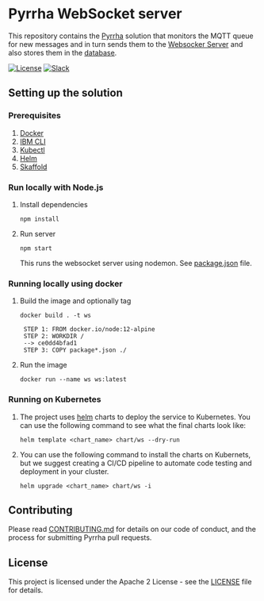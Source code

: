 # Pyrrha WebSocket server
 
This repository contains the [Pyrrha](https://github.com/Pyrrha-Platform/Pyrrha) solution that monitors the MQTT queue for new messages and in turn sends them to the [Websocker Server](https://github.com/Pyrrha-Platform/Pyrrha-WebSocket-Server) and also stores them in the [database](https://github.com/Pyrrha-Platform/Pyrrha-Database).

[![License](https://img.shields.io/badge/License-Apache2-blue.svg)](https://www.apache.org/licenses/LICENSE-2.0) [![Slack](https://img.shields.io/static/v1?label=Slack&message=%23prometeo-pyrrha&color=blue)](https://callforcode.org/slack)

## Setting up the solution

### Prerequisites
1. [Docker](https://docs.docker.com/desktop/)
2. [IBM CLI](https://cloud.ibm.com/docs/cli?topic=cli-install-ibmcloud-cli)
3. [Kubectl](https://kubernetes.io/docs/tasks/tools/install-kubectl/)
4. [Helm](https://helm.sh/docs/intro/install/)
5. [Skaffold](https://skaffold.dev/docs/install/)

### Run locally with Node.js
1. Install dependencies
   ```
   npm install
   ```
2. Run server
   ```
   npm start
   ```
   This runs the websocket server using nodemon. See [package.json](package.json) file.

### Running locally using docker
1. Build the image and optionally tag
   ```
   docker build . -t ws
   ```
   ```
    STEP 1: FROM docker.io/node:12-alpine
    STEP 2: WORKDIR /
    --> ce0dd4bfad1
    STEP 3: COPY package*.json ./
   ```
2. Run the image
   ```
   docker run --name ws ws:latest
   ```

### Running on Kubernetes
1. The project uses [helm](https://helm.sh/) charts to deploy the service to Kubernetes. You can use the following command to see what the final charts look like:
    ```
    helm template <chart_name> chart/ws --dry-run  
    ```
2. You can use the following command to install the charts on Kubernets, but we suggest creating a CI/CD pipeline to automate code testing and deployment in your cluster.
   ```
   helm upgrade <chart_name> chart/ws -i 
   ```


## Contributing

Please read [CONTRIBUTING.md](CONTRIBUTING.md) for details on our code of conduct, and the process for submitting Pyrrha pull requests.

## License

This project is licensed under the Apache 2 License - see the [LICENSE](LICENSE) file for details.
